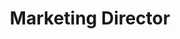 ---
company: ie:music
name: Stephen O'Reilly
title: Marketing Director
shortQuote: Tom was a big help and did awesome work. Thanks Tom!
longQuote:
companyLogo: 
headshot:
picture:
caseStudyURL:
bannerBar: false
---